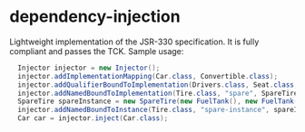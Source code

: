 # dependency-injection
Lightweight implementation of the JSR-330 specification. It is fully compliant and passes the TCK.
Sample usage:

```java
  Injector injector = new Injector();
  injector.addImplementationMapping(Car.class, Convertible.class);                          // Binding an interface to its implementation 
  injector.addQualifierBoundToImplementation(Drivers.class, Seat.class, DriversSeat.class); // Binding a qualified type to its implementation
  injector.addNamedBoundToImplementation(Tire.class, "spare", SpareTire.class);             // Binding a named type to its implementation
  SpareTire spareInstance = new SpareTire(new FuelTank(), new FuelTank());
  injector.addNamedBoundToInstance(Tire.class, "spare-instance", spareInstance);            // Binding a named type to a single instance
  Car car = injector.inject(Car.class);
```
